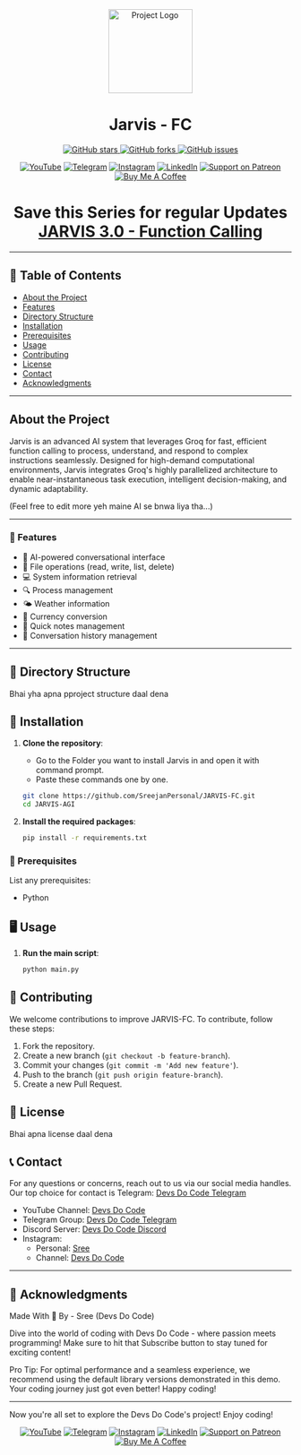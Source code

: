 <div align="center">
  <!-- Centered logo image -->
  <img src="https://yt3.googleusercontent.com/6j3seN-LTZCSKWNQFEc6JbwXg_8TH7U5EFmiLvePy3kja6nTJpOaNNRQQYD9fhrvmtZDQvCl4p4=s160-c-k-c0x00ffffff-no-rj" alt="Project Logo" width="150">
  
  <!-- Project name and description -->
  <h1>Jarvis - FC</h1>

  <!-- Info from GitHub -->
  <p>
    <a href="https://github.com/SreejanPersonal/JARVIS-FC/stargazers">
      <img alt="GitHub stars" src="https://img.shields.io/github/stars/SreejanPersonal/JARVIS-FC?style=for-the-badge">
    </a>
    <a href="https://github.com/SreejanPersonal/JARVIS-FC/network/members">
      <img alt="GitHub forks" src="https://img.shields.io/github/forks/SreejanPersonal/JARVIS-FC?style=for-the-badge">
    </a>
    <a href="https://github.com/SreejanPersonal/JARVIS-FC/issues">
      <img alt="GitHub issues" src="https://img.shields.io/github/issues/SreejanPersonal/JARVIS-FC?style=for-the-badge">
    </a>
  </p>
</div>

<!-- Social media and support buttons -->
<div align="center">
  <a href="https://youtube.com/@devsdocode"><img alt="YouTube" src="https://img.shields.io/badge/YouTube-FF0000?style=for-the-badge&logo=youtube&logoColor=white"></a>
  <a href="https://t.me/devsdocode"><img alt="Telegram" src="https://img.shields.io/badge/Telegram-2CA5E0?style=for-the-badge&logo=telegram&logoColor=white"></a>
  <a href="https://www.instagram.com/sree.shades_/"><img alt="Instagram" src="https://img.shields.io/badge/Instagram-E4405F?style=for-the-badge&logo=instagram&logoColor=white"></a>
  <a href="https://www.linkedin.com/in/developer-sreejan/"><img alt="LinkedIn" src="https://img.shields.io/badge/LinkedIn-0077B5?style=for-the-badge&logo=linkedin&logoColor=white"></a>
  <a href="https://patreon.com/DevsDoCode"><img alt="Support on Patreon" src="https://img.shields.io/badge/Patreon-FF424D?style=for-the-badge&logo=patreon&logoColor=white"></a>
  <a href="https://buymeacoffee.com/devsdocode"><img alt="Buy Me A Coffee" src="https://img.shields.io/badge/Buy%20Me%20A%20Coffee-FFDD00?style=for-the-badge&logo=buymeacoffee&logoColor=black"></a>
</div>

<!-- Series Link -->
<div align="center">
  <h1>Save this Series for regular Updates <a href="https://www.youtube.com/playlist?list=PLcb7hDy97wSKHMnu5iq_0zVhkuc0oJ_Py">JARVIS 3.0 - Function Calling</a></h1>
</div>

---

## 📑 Table of Contents
- [About the Project](#about-the-project)
- [Features](#-features)
- [Directory Structure](#-directory-structure)
- [Installation](#-installation)
- [Prerequisites](#-prerequisites)
- [Usage](#-usage)
- [Contributing](#-contributing)
- [License](#-license)
- [Contact](#-contact)
- [Acknowledgments](#-acknowledgments)

---

## About the Project

Jarvis is an advanced AI system that leverages Groq for fast, efficient function calling to process, understand, and respond to complex instructions seamlessly. Designed for high-demand computational environments, Jarvis integrates Groq's highly parallelized architecture to enable near-instantaneous task execution, intelligent decision-making, and dynamic adaptability.

(Feel free to edit more yeh maine AI se bnwa liya tha...)

---

### 🌟 Features
- 🤖 AI-powered conversational interface
- 📁 File operations (read, write, list, delete)
- 💻 System information retrieval
- 🔍 Process management
- 🌤️ Weather information
- 💱 Currency conversion
- 📝 Quick notes management
- 🧠 Conversation history management

---

## 📂 Directory Structure

Bhai yha apna pproject structure daal dena

## 🚀 Installation

1. **Clone the repository**:
   - Go to the Folder you want to install Jarvis in and open it with command prompt.
   - Paste these commands one by one.
   ```bash
   git clone https://github.com/SreejanPersonal/JARVIS-FC.git
   cd JARVIS-AGI
   ```

3. **Install the required packages**:
   ```bash
   pip install -r requirements.txt
   ```

### 🧠 Prerequisites
List any prerequisites:
- Python

## 🖥️ Usage

1. **Run the main script**:
   ```bash
   python main.py
   ```

## 🤝 Contributing

We welcome contributions to improve JARVIS-FC. To contribute, follow these steps:

1. Fork the repository.
2. Create a new branch (`git checkout -b feature-branch`).
3. Commit your changes (`git commit -m 'Add new feature'`).
4. Push to the branch (`git push origin feature-branch`).
5. Create a new Pull Request.

## 📄 License

Bhai apna license daal dena

## 📞 Contact

For any questions or concerns, reach out to us via our social media handles. Our top choice for contact is Telegram: [Devs Do Code Telegram](https://t.me/devsdocode)

- YouTube Channel: [Devs Do Code](https://www.youtube.com/@devsdocode)
- Telegram Group: [Devs Do Code Telegram](https://t.me/devsdocode)
- Discord Server: [Devs Do Code Discord](https://discord.gg/ehwfVtsAts)
- Instagram:
  - Personal: [Sree](https://www.instagram.com/sree.shades_/)
  - Channel: [Devs Do Code](https://www.instagram.com/devsdocode_/)

---

## 🙏 Acknowledgments

Made With 💓 By - Sree (Devs Do Code)

Dive into the world of coding with Devs Do Code - where passion meets programming! Make sure to hit that Subscribe button to stay tuned for exciting content!

Pro Tip: For optimal performance and a seamless experience, we recommend using the default library versions demonstrated in this demo. Your coding journey just got even better! Happy coding!

---

Now you're all set to explore the Devs Do Code's project! Enjoy coding!

<!-- Social media and support buttons -->
<div align="center">
  <a href="https://youtube.com/@devsdocode"><img alt="YouTube" src="https://img.shields.io/badge/YouTube-FF0000?style=for-the-badge&logo=youtube&logoColor=white"></a>
  <a href="https://t.me/devsdocode"><img alt="Telegram" src="https://img.shields.io/badge/Telegram-2CA5E0?style=for-the-badge&logo=telegram&logoColor=white"></a>
  <a href="https://www.instagram.com/sree.shades_/"><img alt="Instagram" src="https://img.shields.io/badge/Instagram-E4405F?style=for-the-badge&logo=instagram&logoColor=white"></a>
  <a href="https://www.linkedin.com/in/developer-sreejan/"><img alt="LinkedIn" src="https://img.shields.io/badge/LinkedIn-0077B5?style=for-the-badge&logo=linkedin&logoColor=white"></a>
  <a href="https://patreon.com/DevsDoCode"><img alt="Support on Patreon" src="https://img.shields.io/badge/Patreon-FF424D?style=for-the-badge&logo=patreon&logoColor=white"></a>
  <a href="https://buymeacoffee.com/devsdocode"><img alt="Buy Me A Coffee" src="https://img.shields.io/badge/Buy%20Me%20A%20Coffee-FFDD00?style=for-the-badge&logo=buymeacoffee&logoColor=black"></a>
</div>
